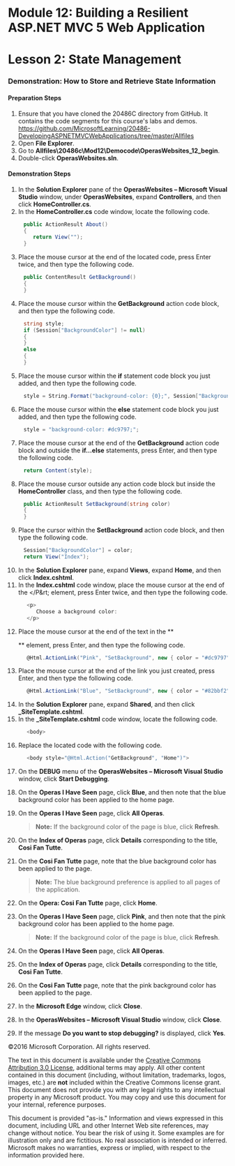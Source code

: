 # Module 12: Building a Resilient ASP.NET MVC 5 Web Application

# Lesson 2: State Management

### Demonstration: How to Store and Retrieve State Information

#### Preparation Steps

1.	Ensure that you have cloned the 20486C directory from GitHub. It contains the code segments for this course's labs and demos. https://github.com/MicrosoftLearning/20486-DevelopingASPNETMVCWebApplications/tree/master/Allfiles
2.  Open **File Explorer**.
3.	Go to **Allfiles\20486c\Mod12\Democode\OperasWebsites_12_begin**.
4.	Double-click **OperasWebsites.sln**.

#### Demonstration Steps

1. In the **Solution Explorer** pane of the **OperasWebsites – Microsoft Visual Studio** window, under **OperasWebsites**, expand **Controllers**, and then click **HomeController.cs**.
2. In the **HomeController.cs** code window, locate the following code.

  ```cs
       public ActionResult About()
       {
          return View("");
       }
```
3. Place the mouse cursor at the end of the located code, press Enter twice, and then type the following code.

  ```cs
       public ContentResult GetBackground()
       {
       }
```
4. Place the mouse cursor within the **GetBackground** action code block, and then type the following code.

  ```cs
       string style;
       if (Session["BackgroundColor"] != null)
       {
       }
       else
       {
       }
```
5. Place the mouse cursor within the **if** statement code block you just added, and then type the following code.

  ```cs
       style = String.Format("background-color: {0};", Session["BackgroundColor"]);
```
6. Place the mouse cursor within the **else** statement code block you just added, and then type the following code.

  ```cs
       style = "background-color: #dc9797;";
```
7. Place the mouse cursor at the end of the **GetBackground** action code block and outside the **if…else** statements, press Enter, and then type the following code.

  ```cs
       return Content(style);
```
8. Place the mouse cursor outside any action code block but inside the **HomeController** class, and then type the following code.

  ```cs
       public ActionResult SetBackground(string color)
       {
       }
```
9. Place the cursor within the **SetBackground** action code block, and then type the following code.

  ```cs
       Session["BackgroundColor"] = color;
       return View("Index");
```
10. In the **Solution Explorer** pane, expand **Views**, expand **Home**, and then click **Index.cshtml**.
11. In the **Index.cshtml** code window, place the mouse cursor at the end of the &lt;/P&rt; element, press Enter twice, and then type the following code.

  ```cs
        <p>
           Choose a background color:
        </p>
```
12. Place the mouse cursor at the end of the text in the ** </P> ** element, press Enter, and then type the following code.

  ```cs
        @Html.ActionLink("Pink", "SetBackground", new { color = "#dc9797"})
```
13. Place the mouse cursor at the end of the link you just created, press Enter, and then type the following code.

  ```cs
        @Html.ActionLink("Blue", "SetBackground", new { color = "#82bbf2"})
```
14. In the **Solution Explorer** pane, expand **Shared**, and then click **_SiteTemplate.cshtml**.
15. In the **_SiteTemplate.cshtml** code window, locate the following code.

  ```cs
        <body>
```
16. Replace the located code with the following code.

  ```cs
        <body style="@Html.Action("GetBackground", "Home")">
```
17. On the **DEBUG** menu of the **OperasWebsites – Microsoft Visual Studio** window, click **Start Debugging**.
18. On the **Operas I Have Seen** page, click **Blue**, and then note that the blue background color has been applied to the home page.
19. On the **Operas I Have Seen** page, click **All Operas**.

    >**Note:** If the background color of the page is blue, click **Refresh**.

20. On the **Index of Operas** page, click **Details** corresponding to the title, **Cosi Fan Tutte**.
21. On the **Cosi Fan Tutte** page, note that the blue background color has been applied to the page.

    >**Note:** The blue background preference is applied to all pages of the application.

22. On the **Opera: Cosi Fan Tutte** page, click **Home**.
23. On the **Operas I Have Seen** page, click **Pink**, and then note that the pink background color has been applied to the home page.

    >**Note:** If the background color of the page is blue, click **Refresh**.

24. On the **Operas I Have Seen** page, click **All Operas**.
25. On the **Index of Operas** page, click **Details** corresponding to the title, **Cosi Fan Tutte**.
26. On the **Cosi Fan Tutte** page, note that the pink background color has been applied to the page.
27. In the **Microsoft Edge** window, click **Close**.
28. In the **OperasWebsites – Microsoft Visual Studio** window, click **Close**.
29. If the message **Do you want to stop debugging?** is displayed, click **Yes**.

©2016 Microsoft Corporation. All rights reserved.

The text in this document is available under the  [Creative Commons Attribution 3.0 License](https://creativecommons.org/licenses/by/3.0/legalcode), additional terms may apply. All other content contained in this document (including, without limitation, trademarks, logos, images, etc.) are  **not**  included within the Creative Commons license grant. This document does not provide you with any legal rights to any intellectual property in any Microsoft product. You may copy and use this document for your internal, reference purposes.

This document is provided &quot;as-is.&quot; Information and views expressed in this document, including URL and other Internet Web site references, may change without notice. You bear the risk of using it. Some examples are for illustration only and are fictitious. No real association is intended or inferred. Microsoft makes no warranties, express or implied, with respect to the information provided here. 
